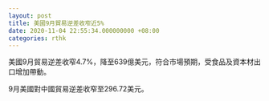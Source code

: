 ```yaml
---
layout: post
title: 美國9月貿易逆差收窄近5%
date: 2020-11-04 22:55:34.000000000 +08:00
categories: rthk
---
```


美國9月貿易逆差收窄4.7%，降至639億美元，符合市場預期，受食品及資本材出口增加帶動。

9月美國對中國貿易逆差收窄至296.72美元。
